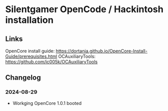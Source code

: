 # Silentgamer OpenCode / Hackintosh installation

## Links

OpenCore install guide: https://dortania.github.io/OpenCore-Install-Guide/prerequisites.html
OCAuxiliaryTools: https://github.com/ic005k/OCAuxiliaryTools

## Changelog

### 2024-08-29

- Workging OpenCore 1.0.1 booted
